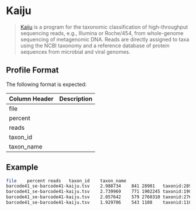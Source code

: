 # Kaiju

> [Kaiju](http://kaiju.binf.ku.dk/) is a program for the taxonomic classification of high-throughput sequencing reads, e.g., Illumina or Roche/454, from whole-genome sequencing of metagenomic DNA. Reads are directly assigned to taxa using the NCBI taxonomy and a reference database of protein sequences from microbial and viral genomes.

## Profile Format

The following format is expected:

| Column Header | Description |
| ------------- | ----------- |
| file          |             |
| percent       |             |
| reads         |             |
| taxon_id      |             |
| taxon_name    |             |

## Example

```bash
file	percent	reads	taxon_id	taxon_name
barcode41_se-barcode41-kaiju.tsv	2.988734	841	28901	taxonid:28901
barcode41_se-barcode41-kaiju.tsv	2.739969	771	1902245	taxonid:1902245
barcode41_se-barcode41-kaiju.tsv	2.057642	579	2760310	taxonid:2760310
barcode41_se-barcode41-kaiju.tsv	1.929706	543	1108	taxonid:1108
```
